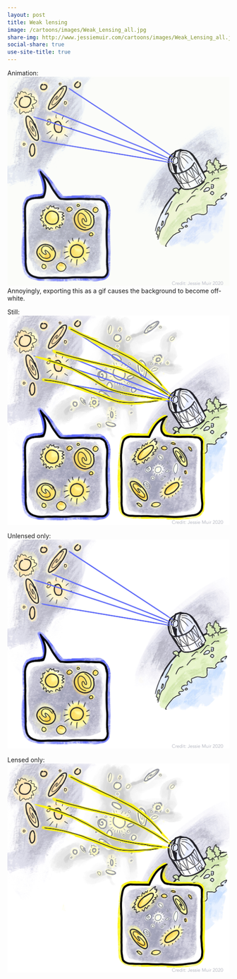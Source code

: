 ```yaml
---
layout: post
title: Weak lensing
image: /cartoons/images/Weak_Lensing_all.jpg
share-img: http://www.jessiemuir.com/cartoons/images/Weak_Lensing_all.jpg
social-share: true
use-site-title: true
---
```

Animation:
![alt="Gif animation explaining weak lensing. When large scale structure appears between distant galaxies and a telescope, lines showing the path of light go from straight to bent. Comic-style speech bubbles show pictures of the galaxies as they would appear for the telescope. When the light is deflected, the images of the background galaxies are distorted. "](/cartoons/images/Weak_Lensing_Animation_all-appear.gif)
Annoyingly, exporting this as a gif causes the background to become off-white. 

Still:
![alt="Cartoon of weak gravitational lensing. Light from distant source galaxies gets deflected by large-scale structure between those galaxies and a telescope. Comic-style speech bubbles show pictures of the galaxies as they would appear for the telescope, with and without this deflection. When the light is deflected, the images of the background galaxies are distorted."](/cartoons/images/Weak_Lensing_all.jpg)


Unlensed only:
![alt="Same as above still, but showing only the unlensed case."](/cartoons/images/Weak_Lensing_unlensed-only.jpg)

Lensed only: 
![alt="Same as above still, but showing only the lensed case."](/cartoons/images/Weak_Lensing_lensed-only.jpg)



